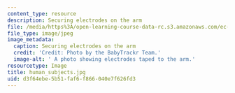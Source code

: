 ```yaml
---
content_type: resource
description: Securing electrodes on the arm
file: /media/https%3A/open-learning-course-data-rc.s3.amazonaws.com/ec-710-d-lab-medical-technologies-for-the-developing-world-spring-2010/d3f64ebe5b51faf6f866040e7f626fd3_human_subjects.jpg
file_type: image/jpeg
image_metadata:
  caption: Securing electrodes on the arm
  credit: 'Credit: Photo by the BabyTrackr Team.'
  image-alt: ' A photo showing electrodes taped to the arm.'
resourcetype: Image
title: human_subjects.jpg
uid: d3f64ebe-5b51-faf6-f866-040e7f626fd3
---
```

